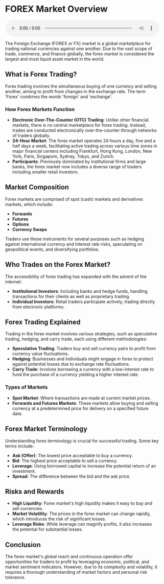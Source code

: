 # FOREX Market Overview

<audio controls style="width: 100%;">
  <source src="../../../../../audio/4th_sem/GB/Unit-5 Introduction to Global Finance/5.e FOREX Market.mp3" type="audio/mpeg">
  Your browser does not support the audio element.
</audio>


The Foreign Exchange (FOREX or FX) market is a global marketplace for trading national currencies against one another. Due to the vast scope of trade, commerce, and finance globally, the forex market is considered the largest and most liquid asset market in the world.

## What is Forex Trading?

Forex trading involves the simultaneous buying of one currency and selling another, aiming to profit from changes in the exchange rate. The term 'Forex' combines the words 'foreign' and 'exchange'.

### How Forex Markets Function

- **Electronic Over-The-Counter (OTC) Trading**: Unlike other financial markets, there is no central marketplace for forex trading. Instead, trades are conducted electronically over-the-counter through networks of traders globally.
- **24-Hour Market**: The forex market operates 24 hours a day, five and a half days a week, facilitating active trading across various time zones in major financial centers including Frankfurt, Hong Kong, London, New York, Paris, Singapore, Sydney, Tokyo, and Zurich.
- **Participants**: Previously dominated by institutional firms and large banks, the forex market now includes a diverse range of traders including smaller retail investors.

## Market Composition

Forex markets are comprised of spot (cash) markets and derivatives markets, which include:
- **Forwards**
- **Futures**
- **Options**
- **Currency Swaps**

Traders use these instruments for several purposes such as hedging against international currency and interest rate risks, speculating on geopolitical events, and diversifying portfolios.

## Who Trades on the Forex Market?

The accessibility of forex trading has expanded with the advent of the internet:
- **Institutional Investors**: Including banks and hedge funds, handling transactions for their clients as well as proprietary trading.
- **Individual Investors**: Retail traders participate actively, trading directly from electronic platforms.

## Forex Trading Explained

Trading in the forex market involves various strategies, such as speculative trading, hedging, and carry trade, each using different methodologies:

- **Speculative Trading**: Traders buy and sell currency pairs to profit from currency value fluctuations.
- **Hedging**: Businesses and individuals might engage in forex to protect against potential losses due to exchange rate fluctuations.
- **Carry Trade**: Involves borrowing a currency with a low-interest rate to fund the purchase of a currency yielding a higher interest rate.

### Types of Markets

- **Spot Market**: Where transactions are made at current market prices.
- **Forwards and Futures Markets**: These markets allow buying and selling currency at a predetermined price for delivery on a specified future date.

## Forex Market Terminology

Understanding forex terminology is crucial for successful trading. Some key terms include:
- **Ask (Offer)**: The lowest price acceptable to buy a currency.
- **Bid**: The highest price acceptable to sell a currency.
- **Leverage**: Using borrowed capital to increase the potential return of an investment.
- **Spread**: The difference between the bid and the ask price.

## Risks and Rewards

- **High Liquidity**: Forex market's high liquidity makes it easy to buy and sell currencies.
- **Market Volatility**: The prices in the forex market can change rapidly, which introduces the risk of significant losses.
- **Leverage Risks**: While leverage can magnify profits, it also increases the potential for substantial losses.

## Conclusion

The forex market's global reach and continuous operation offer opportunities for traders to profit by leveraging economic, political, and market sentiment indicators. However, due to its complexity and volatility, it requires a thorough understanding of market factors and personal risk tolerance.

